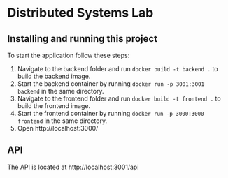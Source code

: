 # Distributed Systems Lab

## Installing and running this project
To start the application follow these steps:
1. Navigate to the backend folder and run `docker build -t backend .` to build the backend image.
2. Start the backend container by running `docker run -p 3001:3001 backend` in the same directory.
3. Navigate to the frontend folder and run `docker build -t frontend .` to build the frontend image.
4. Start the frontend container by running `docker run -p 3000:3000 frontend` in the same directory.
5. Open http://localhost:3000/

## API
The API is located at http://localhost:3001/api
